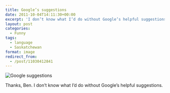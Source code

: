 ```yaml
---
title: Google’s suggestions
date: 2011-10-04T14:11:30+00:00
excerpt: 'I don’t know what I’d do without Google’s helpful suggestions.'
layout: post
categories:
  - Funny
tags:
  - language
  - Saskatchewan
format: image
redirect_from:
  - /post/11030412841
---
```


<img class="alignnone size-full wp-image-217" src="https://cdn.craigmcn.ca/img/tumblr_lsk5f6NLlV1qlv5s6o1_1280.png" alt="Google suggestions" srcset="https://cdn.craigmcn.ca/img/tumblr_lsk5f6NLlV1qlv5s6o1_1280.png 849w, https://cdn.craigmcn.ca/img/tumblr_lsk5f6NLlV1qlv5s6o1_1280-300x49.png 300w, https://cdn.craigmcn.ca/img/tumblr_lsk5f6NLlV1qlv5s6o1_1280-500x82.png 500w" sizes="(max-width: 849px) 100vw, 849px" />

Thanks, Ben. I don’t know what I’d do without Google’s helpful suggestions.
